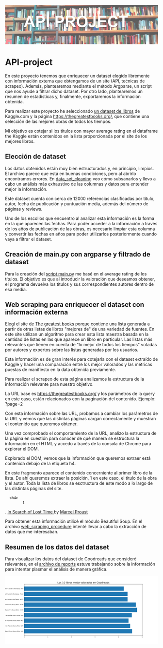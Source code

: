 




![API_project_book](input/API_PROJECT_CABECERA.png)





# API-project

En este proyecto tenemos que enriquecer un dataset elegido libremente con información externa que obtengamos de un site (API, tećnicas de scrapeo). Además, plantearemos mediante el método Argparse, un script que nos ayude a filtrar dicho dataset.
Por otro lado, plantearemos un resumen de estadísticas y, finalmente, exportaremos la información obtenida.

Para realizar este proyecto he seleccionado <a href="https://www.kaggle.com/jealousleopard/goodreadsbooks">un dataset de libros</a> de Kaggle.com y la página https://thegreatestbooks.org/, que contiene una selección de las mejores obras de todos los tiempos.

Mi objetivo es cotejar si los títulos con mayor average rating en el dataframe the Kaggle están contenidos en la lista proporcionada por el site de los mejores libros.

## Elección de dataset

Los datos obtenidos están muy bien estructurados y, en principio, limpios.
El archivo parece que está en buenas condiciones, pero al abrirlo encontramos errores.
En <a href="data_set_cleaning.ipynb">data_set_cleaning</a> veo cómo subsanarlos y llevo a cabo un análisis más exhaustivo de las columnas y datos para entender mejor la información.

Este dataset cuenta con cerca de 12000 referencias clasificadas por título, autor, fecha de publicación y puntuación media, además del número de páginas y reviews.

Uno de los escollos que encuentro al analizar esta información es la forma en la que aparecen las fechas.
Para poder acceder a la información a través de los años de publicación de las obras, es necesario limpiar esta columna y convertir las fechas en años para poder utilizarlos posteriormente cuando vaya a filtrar el dataset.


## Creación de main.py con argparse y filtrado de dataset

Para la creación del <a href="main.py">script main.py</a> me basé en el average rating de los títulos.
El objetivo es que al introducir la valoración que deseamos obtener, el programa devuelva los títulos y sus correspondientes autores dentro de esa media.

##  Web scraping para enriquecer el dataset con información externa

Elegí el site de <a href="https://thegreatestbooks.org/">The greatest books</a> porque contiene una lista generada a partir de otras listas de libros "mejores de" de una variedad de fuentes.
En este site utilizan un algoritmo para crear esta lista maestra basada en la cantidad de listas en las que aparece un libro en particular. Las listas más relevantes que tienen en cuenta  de "lo mejor de todos los tiempos" votadas por autores y expertos sobre las listas generadas por los usuarios. 

Esta información es de gran interés para cotejarla con el dataset extraído de Kaggle y hacer una comparación entre los mejor valorados y las métricas puestas de manifiesto en la data obtenida previamente.

Para realizar el scrapeo de esta página analizamos la estructura de la información relevante para nuestro objetivo.

La URL base es https://thegreatestbooks.org/ y los parámetros de la query en este caso, están relacionados con la paginación del contenido. Ejemplo: ?page=2

Con esta información sobre las URL, probamos a cambiar los parámetros de la URL y vemos que las distintas páginas cargan correctamente y muestran el contenido que queremos obtener.

Una vez comprobado el comportamiento de la URL, analizo la estructura de la página en cuestión para conocer de qué manera se estructura la información en el HTML y accedo a través de la consola de Chrome para explorar el DOM.

Explorado el DOM, vemos que la información que queremos extraer está contenida debajo de la etiqueta h4.

En este fragmento aparece el contenido concerniente al primer libro de la lista.
De ahí queremos extraer la posición, 1 en este caso, el título de la obra y el autor.
Toda la lista de libros se esctructura de este modo a lo largo de las distintas páginas del site.

      <h4>
            1
. <a href="/items/225">In Search of Lost Time </a> by <a href="/authors/4798">Marcel Proust</a>
        </h4> 
        
        
Para obtener esta información utilicé el módulo Beautiful Soup. 
En el archivo <a href="web_scraping_procedure.ipynb">web_scraping_procedure</a> intenté llevar a cabo la extracción de datos que me interesaban. 

##  Resumen de los datos del dataset

Para visualizar los datos del dataset de Goodreads que consideré relevantes, en el <a href="reports.py">archivo de reports</a> estuve trabajando sobre la información para intentar plasmar el análisis de manera gráfica.

        
![Top_10_books](input/top_10_books.jpg)      
        
        
        
        
        
        
        
        
        
        
        
        